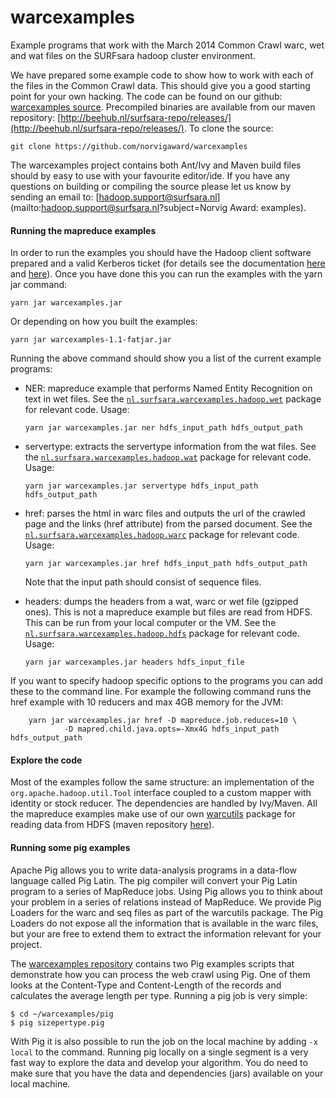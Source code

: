 warcexamples
============

Example programs that work with the March 2014 Common Crawl warc, wet and wat files on the SURFsara hadoop cluster environment.

We have prepared some example code to show how to work with each of the files in the Common Crawl data. This should give you a good starting point for your own hacking. The code can be found on our github: [warcexamples source](https://github.com/norvigaward/warcexamples). Precompiled binaries are available from our maven repository: [http://beehub.nl/surfsara-repo/releases/](http://beehub.nl/surfsara-repo/releases/). To clone the source:

    git clone https://github.com/norvigaward/warcexamples

The warcexamples project contains both Ant/Ivy and Maven build files should by easy to use with your favourite editor/ide. If you have any questions on building or compiling the source please let us know by sending an email to: [hadoop.support@surfsara.nl](mailto:hadoop.support@surfsara.nl?subject=Norvig Award: examples).

#### Running the mapreduce examples

In order to run the examples you should have the Hadoop client software prepared and a valid Kerberos ticket (for details see the documentation [here](https://surfsara.nl/systems/hadoop/hathi) and [here](https://github.com/sara-nl/hathi-client)).
            Once you have done this you can run the examples with the yarn jar command:

    yarn jar warcexamples.jar

Or depending on how you built the examples:

    yarn jar warcexamples-1.1-fatjar.jar

Running the above command should show you a list of the current example programs:

*   NER: mapreduce example that performs Named Entity Recognition on text in wet files. See the [`nl.surfsara.warcexamples.hadoop.wet`](https://github.com/norvigaward/warcexamples/tree/master/src/nl/surfsara/warcexamples/hadoop/wet) package for relevant code.
Usage:

        yarn jar warcexamples.jar ner hdfs_input_path hdfs_output_path

*   servertype: extracts the servertype information from the wat files. See the [`nl.surfsara.warcexamples.hadoop.wat`](https://github.com/norvigaward/warcexamples/tree/master/src/nl/surfsara/warcexamples/hadoop/wat) package for relevant code. Usage:

        yarn jar warcexamples.jar servertype hdfs_input_path hdfs_output_path

*   href: parses the html in warc files and outputs the url of the crawled page and the links (href attribute) from the parsed document. See the [`nl.surfsara.warcexamples.hadoop.warc`](https://github.com/norvigaward/warcexamples/tree/master/src/nl/surfsara/warcexamples/hadoop/warc) package for relevant code. Usage:

        yarn jar warcexamples.jar href hdfs_input_path hdfs_output_path

    Note that the input path should consist of sequence files.

*   headers: dumps the headers from a wat, warc or wet file (gzipped ones). This is not a mapreduce example but files are read from HDFS. This can be run from your local computer or the VM. See the [`nl.surfsara.warcexamples.hadoop.hdfs`](https://github.com/norvigaward/warcexamples/tree/master/src/nl/surfsara/warcexamples/hdfs) package for relevant code. Usage:

        yarn jar warcexamples.jar headers hdfs_input_file


If you want to specify hadoop specific options to the programs you can add these to the command line. For example the following command runs the href example with 10 reducers and max 4GB memory for the JVM:

        yarn jar warcexamples.jar href -D mapreduce.job.reduces=10 \
                -D mapred.child.java.opts=-Xmx4G hdfs_input_path hdfs_output_path

#### Explore the code

Most of the examples follow the same structure: an implementation of the `org.apache.hadoop.util.Tool` interface coupled to a custom mapper with identity or stock reducer. The dependencies
          are handled by Ivy/Maven. All the mapreduce examples make use of our own [warcutils](https://github.com/norvigaward/warcutils) package for reading data from HDFS (maven repository [here](http://beehub.nl/surfsara-repo/releases/SURFsara/warcutils)).

#### Running some pig examples

Apache Pig allows you to write data-analysis programs in a data-flow language called Pig Latin. The pig compiler will convert your Pig Latin program to a series of MapReduce jobs. Using Pig allows you to think about your problem in a series of relations instead of MapReduce. We provide Pig Loaders for the warc and seq files as part of the warcutils package. The Pig Loaders do not expose all the information that is available in the warc files, but your are free to extend them to extract the information relevant for your project.

The [warcexamples repository](https://github.com/norvigaward/warcexamples) contains two Pig examples scripts that demonstrate how you can process the web crawl using Pig. One of them looks at the Content-Type and Content-Length of the records and calculates the average length per type. Running a pig job is very simple:

    $ cd ~/warcexamples/pig
    $ pig sizepertype.pig

With Pig it is also possible to run the job on the local machine by adding `-x local` to the command. Running pig locally on a single segment is a very fast way to explore the data and develop your algorithm. You do need to make sure that you have the data and dependencies (jars) available on your local machine.
